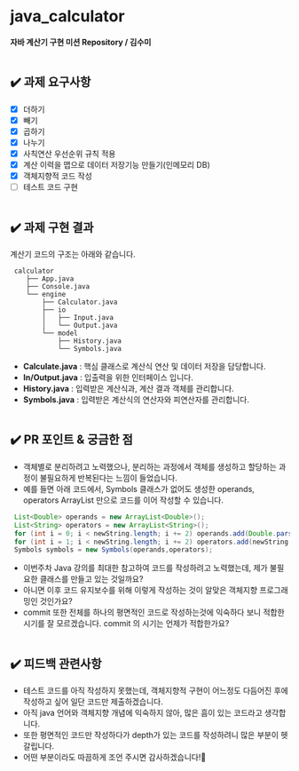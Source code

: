 # java_calculator
**자바 계산기 구현 미션 Repository / 김수미**
<br><br>

## ✔️ 과제 요구사항
- [x]  더하기
- [x]  빼기
- [x]  곱하기
- [x]  나누기
- [x]  사칙연산 우선순위 규칙 적용
- [x]  계산 이력을 맵으로 데이터 저장기능 만들기(인메모리 DB)
- [x]  객체지향적 코드 작성
- [ ]  테스트 코드 구현
<br><br>

## ✔️ 과제 구현 결과
계산기 코드의 구조는 아래와 같습니다.
```
 calculator
    ├── App.java
    ├── Console.java
    └── engine
        ├── Calculator.java
        ├── io
        │   ├── Input.java
        │   └── Output.java
        └── model
            ├── History.java
            └── Symbols.java
```
- **Calculate.java** : 핵심 클래스로 계산식 연산 및 데이터 저장을 담당합니다.
- **In/Output.java** : 입출력을 위한 인터페이스 입니다.
- **History.java** : 입력받은 계산식과, 계산 결과 객체를 관리합니다.
- **Symbols.java** : 입력받은 계산식의 연산자와 피연산자를 관리합니다.
<br><br>

## ✔️ PR 포인트 & 궁금한 점
- 객체별로 분리하려고 노력했으나, 분리하는 과정에서 객체를 생성하고 할당하는 과정이 불필요하게 반복된다는 느낌이 들었습니다.
- 예를 들면 아래 코드에서, Symbols 클래스가 없어도 생성한 operands, operators ArrayList 만으로 코드를 이어 작성할 수 있습니다.

```java
 List<Double> operands = new ArrayList<Double>();
 List<String> operators = new ArrayList<String>();
 for (int i = 0; i < newString.length; i += 2) operands.add(Double.parseDouble(newString[i]));
 for (int i = 1; i < newString.length; i += 2) operators.add(newString[i]);
 Symbols symbols = new Symbols(operands,operators);
```

- 이번주차 Java 강의를 최대한 참고하여 코드를 작성하려고 노력했는데, 제가 불필요한 클래스를 만들고 있는 것일까요?
- 아니면 이후 코드 유지보수를 위해 이렇게 작성하는 것이 알맞은 객체지향 프로그래밍인 것인가요?
- commit 또한 전체를 하나의 평면적인 코드로 작성하는것에 익숙하다 보니 적합한 시기를 잘 모르겠습니다. commit 의 시기는 언제가 적합한가요?
<br><br>

## ✔️ 피드백 관련사항
- 테스트 코드를 아직 작성하지 못했는데, 객체지향적 구현이 어느정도 다듬어진 후에 작성하고 싶어 일단 코드만 제출하겠습니다.
- 아직 java 언어와 객체지향 개념에 익숙하지 않아, 많은 흠이 있는 코드라고 생각합니다.
- 또한 평면적인 코드만 작성하다가 depth가 있는 코드를 작성하려니 많은 부분이 헷갈립니다.
- 어떤 부분이라도 따끔하게 조언 주시면 감사하겠습니다!🥺
<br><br>
